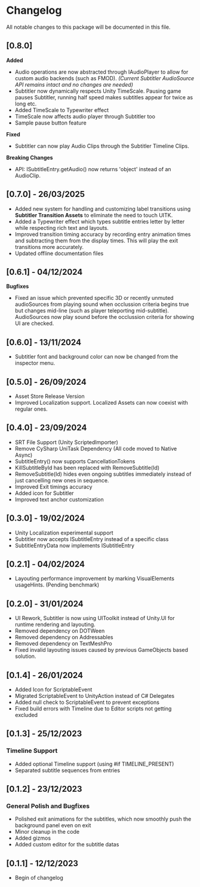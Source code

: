 # Changelog
All notable changes to this package will be documented in this file.

## [0.8.0]
**Added**
- Audio operations are now abstracted through IAudioPlayer to allow for custom audio backends (such as FMOD). *(Current Subtitler AudioSource API remains intact and no changes are needed)*
- Subtitler now dynamically respects Unity TimeScale. Pausing game pauses Subtitler, running half speed makes subtitles appear for twice as long etc.
- Added TimeScale to Typewriter effect
- TimeScale now affects audio player through Subtitler too
- Sample pause button feature

**Fixed**
- Subtitler can now play Audio Clips through the Subtitler Timeline Clips.

**Breaking Changes**
- API: ISubtitleEntry.getAudio() now returns 'object' instead of an AudioClip.

## [0.7.0] - 26/03/2025
- Added new system for handling and customizing label transitions using **Subtitler Transition Assets** to eliminate the need to touch UITK. 
- Added a Typewriter effect which types subtitle entries letter by letter while respecting rich text and layouts.
- Improved transition timing accuracy by recording entry animation times and subtracting them from the display times. This will play the exit transitions more accurately.
- Updated offline documentation files

## [0.6.1] - 04/12/2024
**Bugfixes**
- Fixed an issue which prevented specific 3D or recently unmuted audioSources from playing sound when occlussion criteria begins true but changes mid-line (such as player teleporting mid-subtitle). AudioSources now play sound before the occlussion criteria for showing UI are checked.

## [0.6.0] - 13/11/2024
- Subtitler font and background color can now be changed from the inspector menu. 

## [0.5.0] - 26/09/2024
- Asset Store Release Version
- Improved Localization support. Localized Assets can now coexist with regular ones.

## [0.4.0] - 23/09/2024
- SRT File Support (Unity ScriptedImporter)
- Remove CySharp UniTask Dependency (All code moved to Native Async)
- SubtitleEntry() now supports CancellationTokens
- KillSubtitleById has been replaced with RemoveSubtitle(Id)
- RemoveSubtitle(Id) hides even ongoing subtitles immediately instead of just cancelling new ones in sequence.
- Improved Exit timings accuracy
- Added icon for Subtitler
- Improved text anchor customization

## [0.3.0] - 19/02/2024
- Unity Localization experimental support
- Subtitler now accepts ISubtitleEntry instead of a specific class
- SubtitleEntryData now implements ISubtitleEntry


## [0.2.1] - 04/02/2024
- Layouting performance improvement by marking VisualElements usageHints. (Pending benchmark)


## [0.2.0] - 31/01/2024
- UI Rework, Subtitler is now using UIToolkit instead of Unity.UI for runtime rendering and layouting.
- Removed dependency on DOTWeen
- Removed dependency on Addressables
- Removed dependency on TextMeshPro
- Fixed invalid layouting issues caused by previous GameObjects based solution.

## [0.1.4] - 26/01/2024
- Added Icon for ScriptableEvent
- Migrated ScriptableEvent to UnityAction instead of C# Delegates
- Added null check to ScriptableEvent to prevent exceptions
- Fixed build errors with Timeline due to Editor scripts not getting excluded


## [0.1.3] - 25/12/2023

### Timeline Support

- Added optional Timeline support (using #if TIMELINE_PRESENT)
- Separated subtitle sequences from entries

## [0.1.2] - 23/12/2023

### General Polish and Bugfixes

- Polished exit animations for the subtitles, which now smoothly push the background panel even on exit
- Minor cleanup in the code
- Added gizmos
- Added custom editor for the subtitle datas

## [0.1.1] - 12/12/2023

- Begin of changelog
